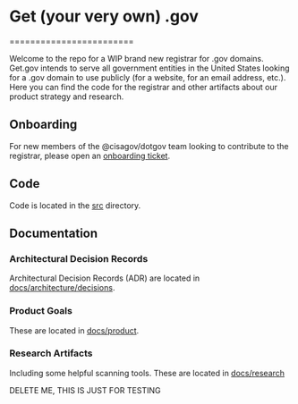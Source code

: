 # Get (your very own) .gov
========================

Welcome to the repo for a WIP brand new registrar for .gov domains. Get.gov intends to serve all government entities in the United States looking for a .gov domain to use publicly (for a website, for an email address, etc.). Here you can find the code for the registrar and other artifacts about our product strategy and research. 

## Onboarding

For new members of the @cisagov/dotgov team looking to contribute to the registrar, please open an [onboarding ticket](https://github.com/cisagov/getgov/issues/new?assignees=loganmeetsworld&labels=dev%2C+onboarding&template=developer-onboarding.md&title=Developer+Onboarding%3A+GH_HANDLE). 

## Code

Code is located in the [src](./src/) directory.

## Documentation

### Architectural Decision Records

Architectural Decision Records (ADR) are located in [docs/architecture/decisions](./docs/architecture/decisions).

### Product Goals

These are located in [docs/product](./docs/product).

### Research Artifacts

Including some helpful scanning tools. These are located in [docs/research](./docs/research)

DELETE ME, THIS IS JUST FOR TESTING